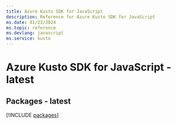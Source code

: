 ```yaml
---
title: Azure Kusto SDK for JavaScript
description: Reference for Azure Kusto SDK for JavaScript
ms.date: 01/23/2024
ms.topic: reference
ms.devlang: javascript
ms.service: kusto
---
```

# Azure Kusto SDK for JavaScript - latest
## Packages - latest
[!INCLUDE [packages](kusto-index.md)]